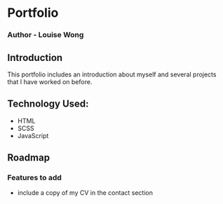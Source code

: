 # Portfolio
### Author - Louise Wong

## Introduction
This portfolio includes an introduction about myself and several projects that I have worked on before.

## Technology Used:
- HTML
- SCSS
- JavaScript

## Roadmap
### Features to add
- include a copy of my CV in the contact section
